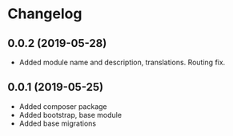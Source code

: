 Changelog
=========

## 0.0.2 (2019-05-28)
 * Added module name and description, translations. Routing fix.
 
## 0.0.1 (2019-05-25)
 * Added composer package
 * Added bootstrap, base module
 * Added base migrations